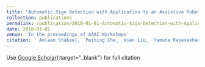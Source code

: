 ```yaml
---
title: "Automatic Sign Detection with Application to an Assistive Robot."
collection: publications
permalink: /publication/2018-01-01-Automatic-Sign-Detection-with-Application-to-an-Assistive-Robot
date: 2018-01-01
venue: 'In the proceedings of AAAI Workshops'
citation: ' Amlaan Shakeel,  Peining Che,  Xien Liu,  Yamuna Rajesekhar,  John Femiani, &quot;Automatic Sign Detection with Application to an Assistive Robot..&quot; In the proceedings of AAAI Workshops, 2018.'
---
```

Use [Google Scholar](https://scholar.google.com/scholar?q=Automatic+Sign+Detection+with+Application+to+an+Assistive+Robot.){:target="_blank"} for full citation